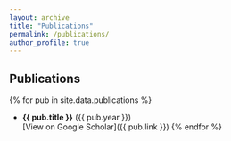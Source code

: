 ```yaml
---
layout: archive
title: "Publications"
permalink: /publications/
author_profile: true
---
```


## Publications

{% for pub in site.data.publications %}
- **{{ pub.title }}** ({{ pub.year }})  
  [View on Google Scholar]({{ pub.link }})
{% endfor %}
